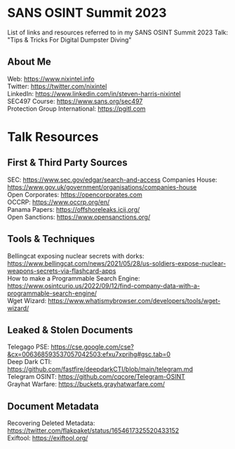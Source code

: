 # SANS OSINT Summit 2023
List of links and resources referred to in my SANS OSINT Summit 2023 Talk: "Tips & Tricks For Digital Dumpster Diving"

## About Me

Web: https://www.nixintel.info  
Twitter: https://twitter.com/nixintel  
LinkedIn: https://www.linkedin.com/in/steven-harris-nixintel  
SEC497 Course: https://www.sans.org/sec497  
Protection Group International: https://pgitl.com  

# Talk Resources

## First & Third Party Sources

SEC: https://www.sec.gov/edgar/search-and-access
Companies House: https://www.gov.uk/government/organisations/companies-house  
Open Corporates: https://opencorporates.com  
OCCRP: https://www.occrp.org/en/  
Panama Papers:  https://offshoreleaks.icij.org/  
Open Sanctions: https://www.opensanctions.org/  

## Tools & Techniques

Bellingcat exposing nuclear secrets with dorks: https://www.bellingcat.com/news/2021/05/28/us-soldiers-expose-nuclear-weapons-secrets-via-flashcard-apps  
How to make a Programmable Search Engine: https://www.osintcurio.us/2022/09/12/find-company-data-with-a-programmable-search-engine/  
Wget Wizard: https://www.whatismybrowser.com/developers/tools/wget-wizard/  

## Leaked & Stolen Documents  

Telegago PSE: https://cse.google.com/cse?&cx=006368593537057042503:efxu7xprihg#gsc.tab=0  
Deep Dark CTI: https://github.com/fastfire/deepdarkCTI/blob/main/telegram.md  
Telegram OSINT: https://github.com/cqcore/Telegram-OSINT  
Grayhat Warfare: https://buckets.grayhatwarfare.com/  

## Document Metadata

Recovering Deleted Metadata: https://twitter.com/flakpaket/status/1654617325520433152  
Exiftool: https://exiftool.org/  















